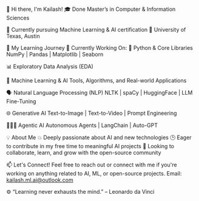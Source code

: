 👋 Hi there, I'm Kailash!
🎓 Done Master’s in Computer & Information Sciences

📍 Currently pursuing Machine Learning & AI certification
🏫 University of Texas, Austin

🚀 My Learning Journey
🔧 Currently Working On:
🐍 Python & Core Libraries
NumPy | Pandas | Matplotlib | Seaborn

📊 Exploratory Data Analysis (EDA)

🤖 Machine Learning & AI
Tools, Algorithms, and Real-world Applications

🗣️ Natural Language Processing (NLP)
NLTK | spaCy | HuggingFace | LLM Fine-Tuning

🌐 Generative AI
Text-to-Image | Text-to-Video | Prompt Engineering

🧠🧑‍🚀 Agentic AI
Autonomous Agents | LangChain | Auto-GPT

💡 About Me
💥 Deeply passionate about AI and new technologies
🕒 Eager to contribute in my free time to meaningful AI projects
🤝 Looking to collaborate, learn, and grow with the open-source community

📫 Let's Connect!
Feel free to reach out or connect with me if you're working on anything related to AI, ML, or open-source projects.
Email: kailash.ml.ai@outlook.com

⚙️ “Learning never exhausts the mind.” – Leonardo da Vinci
